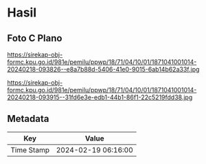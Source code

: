 # Hasil

## Foto C Plano

https://sirekap-obj-formc.kpu.go.id/981e/pemilu/ppwp/18/71/04/10/01/1871041001014-20240218-093826--e8a7b88d-5406-41e0-9015-6ab14b62a33f.jpg

https://sirekap-obj-formc.kpu.go.id/981e/pemilu/ppwp/18/71/04/10/01/1871041001014-20240218-093915--31fd6e3e-edb1-44b1-86f1-22c5219fdd38.jpg


## Metadata

| Key        | Value               |
| ---------- | ------------------- |
| Time Stamp | 2024-02-19 06:16:00 |



